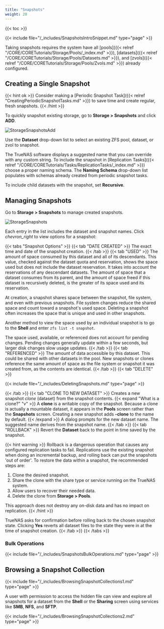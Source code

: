 ```yaml
---
title: "Snapshots"
weight: 20
---
```


{{< toc >}}

{{< include file="/_includes/SnapshotsIntroSnippet.md" type="page" >}}

Taking snapshots requires the system have all [pools]({{< relref "/CORE/CORETutorials/Storage/Pools/_index.md" >}}), [datasets]({{< relref "/CORE/CORETutorials/Storage/Pools/Datasets.md" >}}), and [zvols]({{< relref "/CORE/CORETutorials/Storage/Pools/Zvols.md" >}}) already configured.

## Creating a Single Snapshot

{{< hint ok >}}
Consider making a [Periodic Snapshot Task]({{< relref "CreatingPeriodicSnapshotTasks.md" >}}) to save time and create regular, fresh snapshots.
{{< /hint >}}

To quickly snapshot existing storage, go to **Storage > Snapshots** and click **ADD**.

![StorageSnapshotsAdd](/images/CORE/12.0/StorageSnapshotsAdd.png "Create a New Snapshot")

Use the **Dataset** drop-down list to select an existing ZFS pool, dataset, or zvol to snapshot.

The TrueNAS software displays a suggested name that you can override with any custom string.
To include the snapshot in [Replication Tasks]({{< relref "/CORE/CORETutorials/Tasks/ReplicationTasks/_index.md" >}}) choose a proper naming schema. The **Naming Schema** drop-down list populates with schemas already created from periodic snapshot tasks.

To include child datasets with the snapshot, set **Recursive**.

## Managing Snapshots

Go to **Storage > Snapshots** to manage created snapshots.

![StorageSnapshots](/images/CORE/12.0/StorageSnapshots.png "List of Created Snapshots")

Each entry in the list includes the dataset and snapshot names.
Click <i class="material-icons" aria-hidden="true" title="Expand">chevron_right</i> to view options for a snapshot:

{{< tabs "Snapshot Options" >}}
{{< tab "DATE CREATED" >}}
The exact time and date of the snapshot creation.
{{< /tab >}}
{{< tab "USED" >}}
The amount of space consumed by this dataset and all of its descendants.
This value, checked against the dataset quota and reservation, shows the space used but does not include the dataset reservation. It takes into account the reservations of any descendant datasets.
The amount of space that a dataset consumes from its parent, and the amount of space freed if this dataset is recursively deleted, is the greater of its space used and its reservation.

At creation, a snapshot shares space between the snapshot, file system, and even with previous snapshots.
File system changes reduce the shared space and count toward a snapshot's used space.
Deleting a snapshot often increases the space that is unique and used in other snapshots.

Another method to view the space used by an individual snapshot is to go to the **Shell** and enter `zfs list -t snapshot`.

The space used, available, or referenced does not account for pending changes.
Pending changes generally update within a few seconds, but larger disk changes slow usage updates.
{{< /tab >}}
{{< tab "REFERENCED" >}}
The amount of data accessible by this dataset.
This could be shared with other datasets in the pool.
New snapshots or clones reference the same amount of space as the file system or snapshot it was created from, as the contents are identical.
{{< /tab >}}
{{< tab "DELETE" >}}

{{< include file="/_includes/DeletingSnapshots.md" type="page" >}}

{{< /tab >}}
{{< tab "CLONE TO NEW DATASET" >}}
Creates a new snapshot *clone* (dataset) from the snapshot contents.
{{< expand "What is a clone?" "v" >}}
A **clone** is a writable copy of the snapshot.
Because a clone is actually a mountable dataset, it appears in the **Pools** screen rather than the **Snapshots** screen.
Creating a new snapshot adds **-clone** to the name by default.
{{< /expand >}}
A dialog prompts for the new dataset name.
The suggested name derives from the snapshot name.
{{< /tab >}}
{{< tab "ROLLBACK" >}}
Revert the **Dataset** back to the point in time saved by the snapshot.

{{< hint warning >}}
Rollback is a dangerous operation that causes any configured replication tasks to fail.
Replications use the existing snapshot when doing an incremental backup, and rolling back can put the snapshots 'out of order'.
To restore the data within a snapshot, the recommended steps are:

1.  Clone the desired snapshot.
2.  Share the clone with the share type or service running on the TrueNAS system.
3.  Allow users to recover their needed data.
4.  Delete the clone from **Storage > Pools**.

This approach does not destroy any on-disk data and has no impact on replication.
{{< /hint >}}

TrueNAS asks for confirmation before rolling back to the chosen snapshot state.
Clicking **Yes** reverts all dataset files to the state they were in at the time of snapshot creation.
{{< /tab >}}
{{< /tabs >}}

### Bulk Operations

{{< include file="/_includes/SnapshotsBulkOperations.md" type="page" >}}

## Browsing a Snapshot Collection

{{< include file="/_includes/BrowsingSnapshotCollections1.md" type="page" >}}

A user with permission to access the hidden file can view and explore all snapshots for a dataset from the **Shell** or the **Sharing** screen using services like **SMB**, **NFS**, and **SFTP**.

{{< include file="/_includes/BrowsingSnapshotCollections2.md" type="page" >}}
